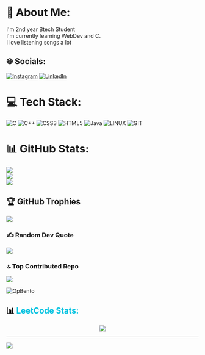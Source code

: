 # 💫 About Me:
I'm 2nd year Btech Student<br>I'm currently learning WebDev and C.<br>I love listening songs a lot


## 🌐 Socials:
[![Instagram](https://img.shields.io/badge/Instagram-%23E4405F.svg?logo=Instagram&logoColor=white)](https://instagram.com/aritra_dutta_gupta) [![LinkedIn](https://img.shields.io/badge/LinkedIn-%230077B5.svg?logo=linkedin&logoColor=white)](https://linkedin.com/in/aritra-dutta-gupta-b6829b234) 

# 💻 Tech Stack:
![C](https://img.shields.io/badge/c-%2300599C.svg?style=for-the-badge&logo=c&logoColor=white) ![C++](https://img.shields.io/badge/c++-%2300599C.svg?style=for-the-badge&logo=c%2B%2B&logoColor=white) ![CSS3](https://img.shields.io/badge/css3-%231572B6.svg?style=for-the-badge&logo=css3&logoColor=white) ![HTML5](https://img.shields.io/badge/html5-%23E34F26.svg?style=for-the-badge&logo=html5&logoColor=white) ![Java](https://img.shields.io/badge/java-%23ED8B00.svg?style=for-the-badge&logo=java&logoColor=white) ![LINUX](https://img.shields.io/badge/Linux-FCC624?style=for-the-badge&logo=linux&logoColor=black) ![GIT](https://img.shields.io/badge/Git-fc6d26?style=for-the-badge&logo=git&logoColor=white)



# 📊 GitHub Stats:
![](https://github-readme-stats.vercel.app/api?username=aritraduttagupta&theme=midnight-purple&hide_border=false&include_all_commits=true&count_private=true)<br/>
![](https://github-readme-streak-stats.herokuapp.com/?user=aritraduttagupta&theme=midnight-purple&hide_border=false)<br/>
![](https://github-readme-stats.vercel.app/api/top-langs/?username=aritraduttagupta&theme=midnight-purple&hide_border=false&include_all_commits=true&count_private=true&layout=compact)

## 🏆 GitHub Trophies
![](https://github-profile-trophy.vercel.app/?username=aritraduttagupta&theme=discord&no-frame=false&no-bg=true&margin-w=4)

### ✍️ Random Dev Quote
![](https://quotes-github-readme.vercel.app/api?type=vetical&theme=gruvbox)

### 🔝 Top Contributed Repo
![](https://github-contributor-stats.vercel.app/api?username=aritraduttagupta&limit=5&theme=tokyonight&combine_all_yearly_contributions=true)

![OpBento](https://firebasestorage.googleapis.com/v0/b/smartkaksha-fe32c.appspot.com/o/opbento%2Faritraduttaguptaa1712.png?alt=media)

<p><h2 style="text-decoration: none; cursor: none;"> 📊 <span style="color: #00c2e0">LeetCode Stats:</span></h2></p>

<div style="display: flex; align-items: center; justify-content: center;"><img src="https://leetcard.jacoblin.cool/aritraduttagupta2003?theme=dark&font=montserrat&radius=6&ext=heatmap" /></div>



---
[![](https://visitcount.itsvg.in/api?id=aritraduttagupta&icon=8&color=4)](https://visitcount.itsvg.in)



<!-- Proudly created with GPRM ( https://gprm.itsvg.in ) -->
